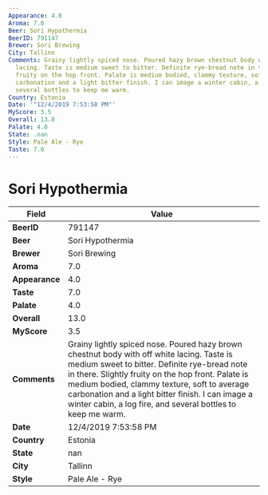 ```yaml
---
Appearance: 4.0
Aroma: 7.0
Beer: Sori Hypothermia
BeerID: 791147
Brewer: Sori Brewing
City: Tallinn
Comments: Grainy lightly spiced nose. Poured hazy brown chestnut body with off white
  lacing. Taste is medium sweet to bitter. Definite rye-bread note in there. Slightly
  fruity on the hop front. Palate is medium bodied, clammy texture, soft to average
  carbonation and a light bitter finish. I can image a winter cabin, a log fire, and
  several bottles to keep me warm.
Country: Estonia
Date: '"12/4/2019 7:53:58 PM"'
MyScore: 3.5
Overall: 13.0
Palate: 4.0
State: .nan
Style: Pale Ale - Rye
Taste: 7.0
---
```


# Sori Hypothermia

| Field         | Value |
|---------------|-------|
| **BeerID** | 791147 |
| **Beer** | Sori Hypothermia |
| **Brewer** | Sori Brewing |
| **Aroma** | 7.0 |
| **Appearance** | 4.0 |
| **Taste** | 7.0 |
| **Palate** | 4.0 |
| **Overall** | 13.0 |
| **MyScore** | 3.5 |
| **Comments** | Grainy lightly spiced nose. Poured hazy brown chestnut body with off white lacing. Taste is medium sweet to bitter. Definite rye-bread note in there. Slightly fruity on the hop front. Palate is medium bodied, clammy texture, soft to average carbonation and a light bitter finish. I can image a winter cabin, a log fire, and several bottles to keep me warm. |
| **Date** | 12/4/2019 7:53:58 PM |
| **Country** | Estonia |
| **State** | nan |
| **City** | Tallinn |
| **Style** | Pale Ale - Rye |

